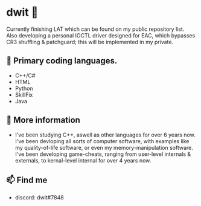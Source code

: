 # dwit 🤔
Currently finishing LAT which can be found on my public repository list. Also developing a personal IOCTL driver designed for EAC, which bypasses CR3 shuffling & patchguard; this will be implemented in my private.
## 🔭 Primary coding languages.
- C++/C#
- HTML
- Python
- SkillFix
- Java
## 💬 More information
- I've been studying C++, aswell as other languages for over 6 years now. I've been devloping all sorts of computer software, with examples like my quality-of-life software, or even my memory-manipulation software. I've been developing game-cheats, ranging from user-level internals & externals, to kernal-level internal for over 4 years now.
## 📫 Find me
- discord: dwit#7848
  

<!--
**lucaburns123/lucaburns123** is a ✨ _special_ ✨ repository because its `README.md` (this file) appears on your GitHub profile.

Here are some ideas to get you started:

- 🔭 I’m currently working on ...
- 🌱 I’m currently learning ...
- 👯 I’m looking to collaborate on ...
- 🤔 I’m looking for help with ...
- 💬 Ask me about ...
- 📫 How to reach me: ...
- 😄 Pronouns: ...
- ⚡ Fun fact: ...
-->

